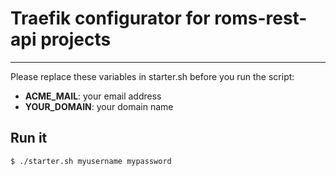 # Traefik configurator for roms-rest-api projects
---
Please replace these variables in starter.sh before you run the script:
* **ACME_MAIL**: your email address
* **YOUR_DOMAIN**: your domain name

## Run it

<div class="termy">

```console
$ ./starter.sh myusername mypassword

```

</div>
